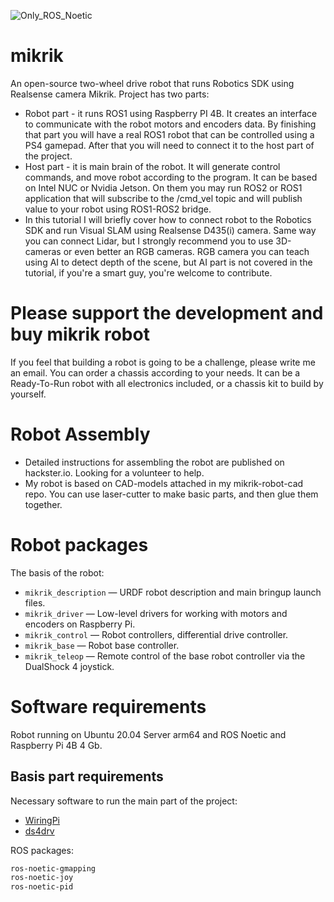 ![Only_ROS_Noetic](https://img.shields.io/badge/ROS-Noetic-informational)

# mikrik

An open-source two-wheel drive robot that runs Robotics SDK using Realsense camera Mikrik.
Project has two parts:
- Robot part - it runs ROS1 using Raspberry PI 4B. It creates an interface to communicate with the robot motors and encoders data. By finishing that part you will have a real ROS1 robot that can be controlled using a PS4 gamepad. After that you will need to connect it to the host part of the project.
- Host part - it is main brain of the robot. It will generate control commands, and move robot according to the program. It can be based on Intel NUC or Nvidia Jetson. On them you may run ROS2 or ROS1 application that will subscribe to the /cmd_vel topic and will publish value to your robot using ROS1-ROS2 bridge.
- In this tutorial I will briefly cover how to connect robot to the Robotics SDK and run Visual SLAM using Realsense D435(i) camera. Same way you can connect Lidar, but I strongly recommend you to use 3D-cameras or even better an RGB cameras. RGB camera you can teach using AI to detect depth of the scene, but AI part is not covered in the tutorial, if you're a smart guy, you're welcome to contribute.

# Please support the development and buy mikrik robot

If you feel that building a robot is going to be a challenge, please write me an email. You can order a chassis according to your needs. It can be a Ready-To-Run robot with all electronics included, or a chassis kit to build by yourself.


# Robot Assembly

- Detailed instructions for assembling the robot are published on hackster.io. Looking for a volunteer to help.
- My robot is based on CAD-models attached in my mikrik-robot-cad repo. You can use laser-cutter to make basic parts,
and then glue them together.


# Robot packages

The basis of the robot:

- `mikrik_description` — URDF robot description and main bringup launch files.
- `mikrik_driver` — Low-level drivers for working with motors and encoders on Raspberry Pi.
- `mikrik_control` — Robot controllers, differential drive controller.
- `mikrik_base` — Robot base controller.
- `mikrik_teleop` — Remote control of the base robot controller via the DualShock 4 joystick.

# Software requirements

Robot running on Ubuntu 20.04 Server arm64 and ROS Noetic and Raspberry Pi 4B 4 Gb.

## Basis part requirements

Necessary software to run the main part of the project:

- [WiringPi](https://github.com/WiringPi/WiringPi)
- [ds4drv](https://github.com/naoki-mizuno/ds4drv)

ROS packages:

```bash
ros-noetic-gmapping
ros-noetic-joy
ros-noetic-pid
```